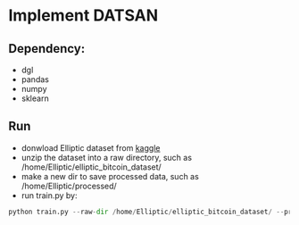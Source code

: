 # Implement DATSAN

## Dependency:

- dgl
- pandas
- numpy
- sklearn

## Run

- donwload Elliptic dataset from [kaggle](https://kaggle.com/ellipticco/elliptic-data-set)
- unzip the dataset into a raw directory, such as /home/Elliptic/elliptic_bitcoin_dataset/
- make a new dir to save processed data, such as /home/Elliptic/processed/
- run train.py by:

```python
python train.py --raw-dir /home/Elliptic/elliptic_bitcoin_dataset/ --processed-dir /home/Elliptic/processed/
```

